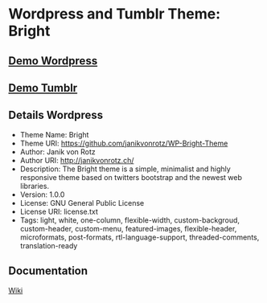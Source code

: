 # Wordpress and Tumblr Theme: Bright

## [Demo Wordpress](http://janikvonrotz.ch)
## [Demo Tumblr](http://tumblr.janikvonrotz.ch)

## Details Wordpress

* Theme Name: Bright
* Theme URI: https://github.com/janikvonrotz/WP-Bright-Theme
* Author: Janik von Rotz
* Author URI: http://janikvonrotz.ch/
* Description: The Bright theme is a simple, minimalist and highly responsive theme based on twitters bootstrap and the newest web libraries. 
* Version: 1.0.0
* License: GNU General Public License
* License URI: license.txt
* Tags: light, white, one-column, flexible-width, custom-backgroud, custom-header, custom-menu, featured-images, flexible-header, microformats, post-formats, rtl-language-support, threaded-comments, translation-ready

## Documentation

[Wiki](https://github.com/janikvonrotz/WP-Bright-Theme/wiki)
